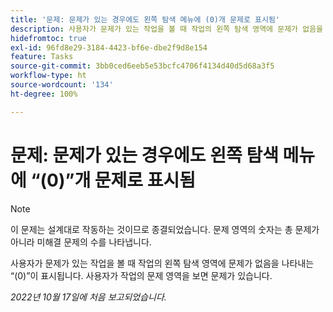 ```yaml
---
title: '문제: 문제가 있는 경우에도 왼쪽 탐색 메뉴에 (0)개 문제로 표시됨'
description: 사용자가 문제가 있는 작업을 볼 때 작업의 왼쪽 탐색 영역에 문제가 없음을 나타내는 (0)이 표시됩니다. 사용자가 작업의 문제 영역을 보면 문제가 있습니다.
hidefromtoc: true
exl-id: 96fd8e29-3184-4423-bf6e-dbe2f9d8e154
feature: Tasks
source-git-commit: 3bb0ced6eeb5e53bcfc4706f4134d40d5d68a3f5
workflow-type: ht
source-wordcount: '134'
ht-degree: 100%

---
```


# 문제: 문제가 있는 경우에도 왼쪽 탐색 메뉴에 “(0)”개 문제로 표시됨

>[!NOTE]
>
>이 문제는 설계대로 작동하는 것이므로 종결되었습니다. 문제 영역의 숫자는 총 문제가 아니라 미해결 문제의 수를 나타냅니다.

사용자가 문제가 있는 작업을 볼 때 작업의 왼쪽 탐색 영역에 문제가 없음을 나타내는 “(0)”이 표시됩니다. 사용자가 작업의 문제 영역을 보면 문제가 있습니다.

_2022년 10월 17일에 처음 보고되었습니다._
